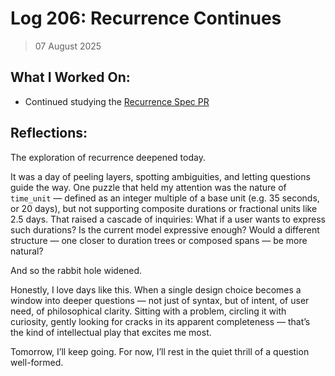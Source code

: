 # Log 206: Recurrence Continues

> 07 August 2025

## What I Worked On:

- Continued studying the
  [Recurrence Spec PR](https://github.com/lightning/bolts/pull/1240)

## Reflections:

The exploration of recurrence deepened today.

It was a day of peeling layers, spotting ambiguities, and letting questions
guide the way. One puzzle that held my attention was the nature of `time_unit` —
defined as an integer multiple of a base unit (e.g. 35 seconds, or 20 days), but
not supporting composite durations or fractional units like 2.5 days. That
raised a cascade of inquiries: What if a user wants to express such durations?
Is the current model expressive enough? Would a different structure — one closer
to duration trees or composed spans — be more natural?

And so the rabbit hole widened.

Honestly, I love days like this. When a single design choice becomes a window
into deeper questions — not just of syntax, but of intent, of user need, of
philosophical clarity. Sitting with a problem, circling it with curiosity,
gently looking for cracks in its apparent completeness — that’s the kind of
intellectual play that excites me most.

Tomorrow, I’ll keep going. For now, I’ll rest in the quiet thrill of a question
well-formed.
